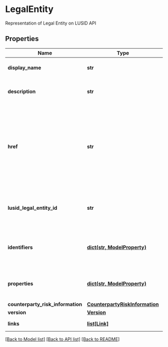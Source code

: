 # LegalEntity

Representation of Legal Entity on LUSID API

## Properties
Name | Type | Description | Notes
------------ | ------------- | ------------- | -------------
**display_name** | **str** | The display name of the Legal Entity | [optional] 
**description** | **str** | The description of the Legal Entity | [optional] 
**href** | **str** | The specific Uniform Resource Identifier (URI) for this resource at the requested effective and asAt datetime. | [optional] 
**lusid_legal_entity_id** | **str** | The unique LUSID Legal Entity Identifier of the Legal Entity. | [optional] 
**identifiers** | [**dict(str, ModelProperty)**](ModelProperty.md) | Unique client-defined identifiers of the Legal Entity. | [optional] 
**properties** | [**dict(str, ModelProperty)**](ModelProperty.md) | A set of properties associated to the Legal Entity. | [optional] 
**counterparty_risk_information** | [**CounterpartyRiskInformation**](CounterpartyRiskInformation.md) |  | [optional] 
**version** | [**Version**](Version.md) |  | [optional] 
**links** | [**list[Link]**](Link.md) | Collection of links. | [optional] 

[[Back to Model list]](../README.md#documentation-for-models) [[Back to API list]](../README.md#documentation-for-api-endpoints) [[Back to README]](../README.md)


